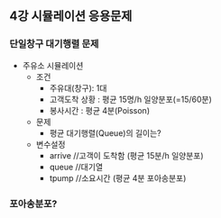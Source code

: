 ## 4강 시뮬레이션 응용문제
### 단일창구 대기행렬 문제
- 주유소 시뮬레이션
  - 조건
    - 주유대(창구): 1대
    - 고객도착 상황 : 평균 15명/h 일양분포(=15/60분)
    - 봉사시간 : 평균 4분(Poisson)
  - 문제
    - 평균 대기행렬(Queue)의 길이는?
  - 변수설정
    - arrive //고객이 도착함 (평균 15분/h 일양분포)
    - queue //대기열
    - tpump //소요시간 (평균 4분 포아송분포)

### 포아송분포?
